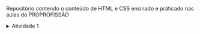 Repositório contendo o conteúdo de HTML e CSS ensinado e práticado nas aulas do PROPROFISSÃO

<details> 
    <summary> Atividade 1</summary>
    - [index.html](https://github.com/VitorMotaNJ/AULAS-HTML-CSS-PROA/blob/main/Atividade%201/index.html)
</details>
